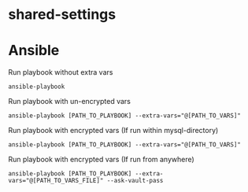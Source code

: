 # shared-settings


# Ansible

Run playbook without extra vars

``` ansible-playbook ```

Run playbook with un-encrypted vars

``` ansible-playbook [PATH_TO_PLAYBOOK] --extra-vars="@[PATH_TO_VARS]" ```

Run playbook with encrypted vars (If run within mysql-directory)

``` ansible-playbook [PATH_TO_PLAYBOOK] --extra-vars="@[PATH_TO_VARS]" ```

Run playbook with encrypted vars (If run from anywhere)

``` ansible-playbook [PATH_TO_PLAYBOOK] --extra-vars="@[PATH_TO_VARS_FILE]" --ask-vault-pass ```
